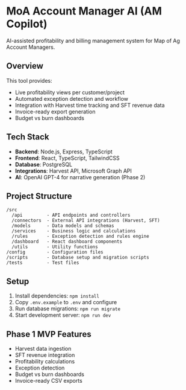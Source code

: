# MoA Account Manager AI (AM Copilot)

AI-assisted profitability and billing management system for Map of Ag Account Managers.

## Overview

This tool provides:
- Live profitability views per customer/project
- Automated exception detection and workflow
- Integration with Harvest time tracking and SFT revenue data
- Invoice-ready export generation
- Budget vs burn dashboards

## Tech Stack

- **Backend**: Node.js, Express, TypeScript
- **Frontend**: React, TypeScript, TailwindCSS
- **Database**: PostgreSQL
- **Integrations**: Harvest API, Microsoft Graph API
- **AI**: OpenAI GPT-4 for narrative generation (Phase 2)

## Project Structure

```
/src
  /api         - API endpoints and controllers
  /connectors  - External API integrations (Harvest, SFT)
  /models      - Data models and schemas
  /services    - Business logic and calculations
  /rules       - Exception detection and rules engine
  /dashboard   - React dashboard components
  /utils       - Utility functions
/config        - Configuration files
/scripts       - Database setup and migration scripts
/tests         - Test files
```

## Setup

1. Install dependencies: `npm install`
2. Copy `.env.example` to `.env` and configure
3. Run database migrations: `npm run migrate`
4. Start development server: `npm run dev`

## Phase 1 MVP Features

- Harvest data ingestion
- SFT revenue integration
- Profitability calculations
- Exception detection
- Budget vs burn dashboards
- Invoice-ready CSV exports
